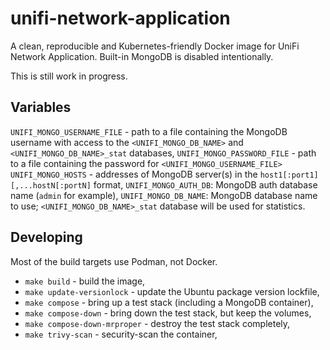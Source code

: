 # unifi-network-application

A clean, reproducible and Kubernetes-friendly Docker image for UniFi Network Application.
Built-in MongoDB is disabled intentionally.

This is still work in progress.


## Variables

`UNIFI_MONGO_USERNAME_FILE` - path to a file containing the MongoDB username with access to the `<UNIFI_MONGO_DB_NAME>` and `<UNIFI_MONGO_DB_NAME>_stat` databases,
`UNIFI_MONGO_PASSWORD_FILE` - path to a file containing the password for `<UNIFI_MONGO_USERNAME_FILE>`
`UNIFI_MONGO_HOSTS` - addresses of MongoDB server(s) in the `host1[:port1][,...hostN[:portN]` format,
`UNIFI_MONGO_AUTH_DB`: MongoDB auth database name (`admin` for example),
`UNIFI_MONGO_DB_NAME`: MongoDB database name to use; `<UNIFI_MONGO_DB_NAME>_stat` database will be used for statistics.


## Developing

Most of the build targets use Podman, not Docker.

- `make build` - build the image,
- `make update-versionlock` - update the Ubuntu package version lockfile,
- `make compose` - bring up a test stack (including a MongoDB container),
- `make compose-down` - bring down the test stack, but keep the volumes,
- `make compose-down-mrproper` - destroy the test stack completely,
- `make trivy-scan` - security-scan the container,


